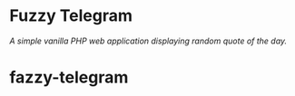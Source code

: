 # Fuzzy Telegram
*A simple vanilla PHP web application displaying random quote of the day.*

# fazzy-telegram
